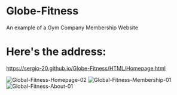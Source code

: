 # Globe-Fitness
An example of a Gym Company Membership Website

# Here's the address:

https://sergio-20.github.io/Globe-Fitness/HTML/Homepage.html

![Global-Fitness-Homepage-02](https://user-images.githubusercontent.com/29030325/54322109-25f74200-45b1-11e9-9168-c3b9a83213d6.png)
![Global-Fitness-Membership-01](https://user-images.githubusercontent.com/29030325/54322114-298ac900-45b1-11e9-885e-b52caed63c86.png)
![Global-Fitness-About-01](https://user-images.githubusercontent.com/29030325/54322123-327b9a80-45b1-11e9-951a-4292879f8952.png)
